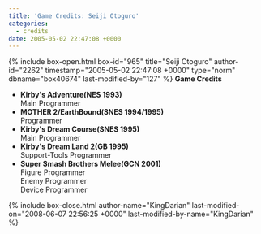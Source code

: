 ```yaml
---
title: 'Game Credits: Seiji Otoguro'
categories:
  - credits
date: 2005-05-02 22:47:08 +0000
---
```

{% include box-open.html box-id="965" title="Seiji Otoguro" author-id="2262" timestamp="2005-05-02 22:47:08 +0000" type="norm" dbname="box40674" last-modified-by="127" %}
<b>Game Credits</b>
<UL>
<LI><b>Kirby's Adventure(NES 1993)</b><BR />
Main Programmer</LI>
<LI><b>MOTHER 2/EarthBound(SNES 1994/1995)</b><BR />
Programmer</LI>
<LI><b>Kirby's Dream Course(SNES 1995)</b><BR />
Main Programmer</LI>
<LI><b>Kirby's Dream Land 2(GB 1995)</b><BR />
Support-Tools Programmer</LI>
<LI><b>Super Smash Brothers Melee(GCN 2001)</b><BR />
Figure Programmer<BR />
Enemy Programmer<BR />
Device Programmer</LI>
</UL>
{% include box-close.html author-name="KingDarian" last-modified-on="2008-06-07 22:56:25 +0000" last-modified-by-name="KingDarian" %}
